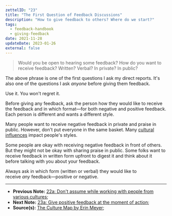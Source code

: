 ```yaml
---
zettelID: "23"
title: "The First Question of Feedback Discussions"
description: "How to give feedback to others? Where do we start?"
tags:
  - feedback-handbook
  - giving-feedback
date: 2021-11-28
updateDate: 2023-01-26
external: false
---
```


> Would you be open to hearing some feedback? How do you want to receive feedback? Written? Verbal? In private? In public?

The above phrase is one of the first questions I ask my direct reports. It's also one of the questions I ask _anyone_ before giving them feedback.

Use it. You won't regret it.

Before giving any feedback, ask the person how they would like to receive the feedback and in which format—for both negative and positive feedback. Each person is different and wants a different style.

Many people want to receive negative feedback in private and praise in public. However, don't put everyone in the same basket. Many [cultural influences](/8-cross-cultural-communication/) impact people's styles.

Some people are okay with receiving negative feedback in front of others. But they might not be okay with sharing praise in public. Some folks want to receive feedback in written form upfront to digest it and think about it before talking with you about your feedback.

Always ask in which form (written or verbal) they would like to receive _any_ feedback—positive or negative.

---

- **Previous Note:** [22a: Don't assume while working with people from various cultures](/notes/22a/);
- **Next Note:** [23a: Give positive feedback at the moment of action](/notes/23a/);
- **Source(s):** [The Culture Map by Erin Meyer](/high-productivity-and-clear-communication-in-different-cultures/);
